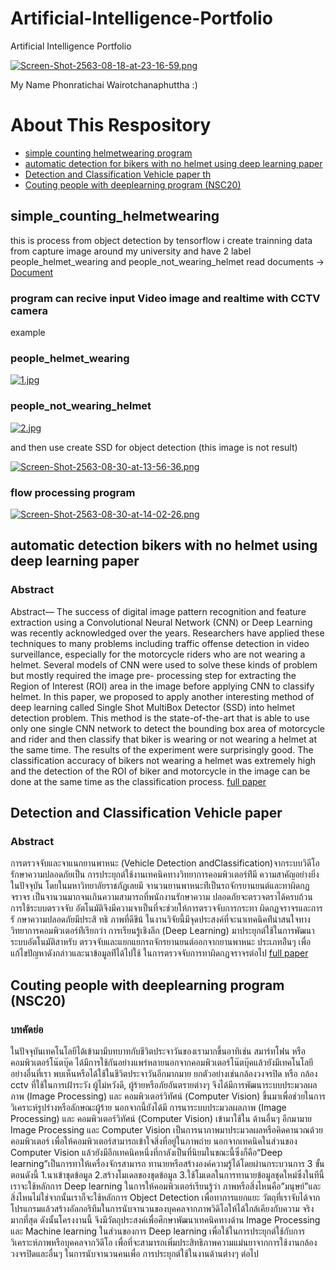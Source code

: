# Artificial-Intelligence-Portfolio
Artificial Intelligence Portfolio

[![Screen-Shot-2563-08-18-at-23-16-59.png](https://i.postimg.cc/C5gM4G5y/Screen-Shot-2563-08-18-at-23-16-59.png)](https://postimg.cc/mzmGLF7V)



My Name Phonratichai Wairotchanaphuttha :)

# About This Respository

  * [simple counting helmetwearing program](https://github.com/FillOverFlow/Artificial-Intelligence-Portfolio/tree/master/simeple_counting_helmetwearing)
  * [automatic detection for bikers with no helmet using deep learning paper](https://github.com/FillOverFlow/Artificial-Intelligence-Portfolio/blob/master/Automatic-Detector-for-Bikers-with-no-Helmet-using-Deep-Learning.pdf)
  * [Detection and Classification Vehicle paper th](https://github.com/FillOverFlow/Artificial-Intelligence-Portfolio/blob/master/Detection-and-Classification-Vehicle-PaperTH.pdf)
  * [Couting people with deeplearning program (NSC20)](https://github.com/FillOverFlow/Artificial-Intelligence-Portfolio/blob/master/NSC%E0%B8%84%E0%B8%A3%E0%B8%B1%E0%B9%89%E0%B8%87%E0%B8%97%E0%B8%B5%E0%B9%8820.pdf)

## simple_counting_helmetwearing 

this is process from object detection by tensorflow i create trainning data from capture image around my university
and have 2 label people_helmet_wearing and people_not_wearing_helmet
read documents -> [Document](https://github.com/FillOverFlow/Artificial-Intelligence-Portfolio/blob/master/simeple_counting_helmetwearing/file1.txt)

### program can recive input Video image and realtime with CCTV camera


example 

### people_helmet_wearing
[![1.jpg](https://i.postimg.cc/HLYQRSnm/1.jpg)](https://postimg.cc/HrNc79bv)

### people_not_wearing_helmet
[![2.jpg](https://i.postimg.cc/QtCFvkkR/2.jpg)](https://postimg.cc/ZBkYdNQc)

and then use create SSD for object detection (this image is not result)

[![Screen-Shot-2563-08-30-at-13-56-36.png](https://i.postimg.cc/ZqbrwN9d/Screen-Shot-2563-08-30-at-13-56-36.png)](https://postimg.cc/87YJ5jmp)

### flow processing program
[![Screen-Shot-2563-08-30-at-14-02-26.png](https://i.postimg.cc/qqVHTpH2/Screen-Shot-2563-08-30-at-14-02-26.png)](https://postimg.cc/9RpnP5Mf)


## automatic detection bikers with no helmet using deep learning paper
### Abstract
Abstract— The success of digital image pattern recognition and feature extraction using a Convolutional Neural Network (CNN) or Deep Learning was recently acknowledged over the years. Researchers have applied these techniques to many problems including traffic offense detection in video surveillance, especially for the motorcycle riders who are not wearing a helmet. Several models of CNN were used to solve these kinds of problem but mostly required the image pre- processing step for extracting the Region of Interest (ROI) area in the image before applying CNN to classify helmet. In this paper, we proposed to apply another interesting method of deep learning called Single Shot MultiBox Detector (SSD) into helmet detection problem. This method is the state-of-the-art that is able to use only one single CNN network to detect the bounding box area of motorcycle and rider and then classify that biker is wearing or not wearing a helmet at the same time. The results of the experiment were surprisingly good. The classification accuracy of bikers not wearing a helmet was extremely high and the detection of the ROI of biker and motorcycle in the image can be done at the same time as the classification process.   [full paper](https://github.com/FillOverFlow/Artificial-Intelligence-Portfolio/blob/master/Automatic-Detector-for-Bikers-with-no-Helmet-using-Deep-Learning.pdf)

## Detection and Classification Vehicle paper
### Abstract
การตรวจจับและจาแนกยานพาหนะ (Vehicle Detection andClassification)จากระบบวิดีโอรักษาความปลอดภัยเป็น การประยุกต์ใช้งานเทคนิคทางวิทยาการคอมพิวเตอร์ท่ีมี ความสาคัญอย่างยิ่งในปัจจุบัน โดยในมหาวิทยาลัยราชภัฏเลยมี จานวนยานพาหนะท่ีเป็นรถจักรยานยนต์และทาผิดกฏจราจร เป็นจานวนมากจนเกินความสามารถที่พนักงานรักษาความ ปลอดภัยจะตรวจตราได้ครบถ้วน การใช้ระบบตรวจจับ อัตโนมัติจึงมีความจาเป็นที่จะช่วยให้การตรวจจับการกระทา ผิดกฏจราจรและการรั กษาความปลอดภัยมีประสิ ทธิ ภาพที่ดีขึน้ ในงานวิจัยนี้มีจุดประสงค์ที่จะนาเทคนิคท่ีน่าสนใจทาง วิทยาการคอมพิวเตอร์ท่ีเรียกว่า การเรียนรู้เชิงลึก (Deep Learning) มาประยุกต์ใช้ในการพัฒนาระบบอัตโนมัติสาหรับ ตรวจจับและแยกแยกรถจักรยานยนต์ออกจากยานพาหนะ ประเภทอ่ืนๆ เพื่อแก้ไขปัญหาดังกล่าวและนาข้อมูลท่ีได้ไปใช้ ในการตรวจจับการทาผิดกฏจราจรต่อไป [full paper](https://github.com/FillOverFlow/Artificial-Intelligence-Portfolio/blob/master/Detection-and-Classification-Vehicle-PaperTH.pdf)

## Couting people with deeplearning program (NSC20)
### บทคัดย่อ
ในปัจจุบันเทคโนโลยีได้เข้ามามีบทบาทกับชีวิตประจาวันของเรามากขึ้นอาทิเช่น สมาร์ทโฟน หรือ คอมพิวเตอร์โน๊ตบุ๊ค ได้มีการใช้กันอย่างแพร่หลายนอกจากคอมพิวเตอร์โน๊ตบุ๊คแล้วยังมีเทคโนโลยีอย่างอื่นที่เรา พบเห็นหรือได้ใช้ในชีวิตประจาวันอีกมากมาย ยกตัวอย่างเช่นกล้องวงจรปิด หรือ กล้อง cctv ที่ใช้ในการเฝ้าระวัง ผู้ไม่หวังดี, ผู้ร้ายหรือภัยอันตรายต่างๆ จึงได้มีการพัฒนาระบบประมวลผลภาพ (Image Processing) และ คอมพิวเตอร์วิทัศน์ (Computer Vision) ขึ้นมาเพื่อช่วยในการวิเคราะห์รูปร่างหรือลักษณะผู้ร้าย นอกจากนี้ยังได้มี การนาระบบประมวลผลภาพ (Image Processing) และ คอมพิวเตอร์วิทัศน์ (Computer Vision) เข้ามาใช้ใน ด้านอื่นๆ อีกมามาย
Image Processing และ Computer Vision เป็นการนาภาพมาประมวลผลหรือคิดคานวณด้วย คอมพิวเตอร์ เพื่อให้คอมพิวเตอร์สามารถเข้าใจสิ่งที่อยู่ในภาพถ่าย นอกจากเทคนิคในส่วนของ Computer Vision แล้วยังมีอีกเทคนิคหนึ่งที่กาลังเป็นที่นิยมในขณะนี้ซึ่งก็คือ“Deep learning”เป็นการทาให้เครื่องจักรสามารถ ทานายหรือสร้างองค์ความรู้ได้โดยผ่านกระบวนการ 3 ขั้นตอนดังนี้ 1.นาเข้าชุดข้อมูล 2.สร้างโมเดลของชุดข้อมูล 3.ใช้โมเดลในการทานายข้อมูลชุดใหม่ซึ่งในทีนี้เราจะใช้หลักการ Deep learning ในการให้คอมพิวเตอร์เรียนรู้ว่า ภาพหรือสิ่งไหนคือ”มนุษย์”และสิ่งไหนไม่ใช่จากนั้นเราก็จะใช้หลักการ Object Detection เพื่อทาการแยกแยะ วัตถุที่เราจับได้จากโปรแกรมแล้วสร้างอัลกอริทึมในการนับจานวนของบุคคลจากภาพวิดิโอให้ได้ใกล้เคียงกับความ จริงมากที่สุด
ดังนั้นโครงงานนี้ จึงมีวัตถุประสงค์เพื่อศึกษาพัฒนาเทคนิคทางด้าน Image Processing และ Machine learning ในส่วนของการ Deep learning เพื่อใช้ในการประยุกต์ใช้กับการวิเคราะห์ภาพหรือบุคคลจากวิดีโอ เพื่อที่จะสามารถเพิ่มประสิทธิภาพความแม่นยาจากการใช้งานกล้องวงจรปิดและอื่นๆ ในการนับจานวนคนเพื่อ การประยุกต์ใช้ในงานด้านต่างๆ ต่อไป

